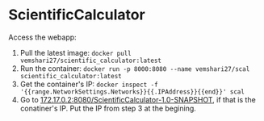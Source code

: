 ScientificCalculator
====================
Access the webapp:
1. Pull the latest image: `docker pull vemshari27/scientific_calculator:latest`
2. Run the container: `docker run -p 8000:8080 --name vemshari27/scal scientific_calculator:latest`
3. Get the container's IP: `docker inspect -f '{{range.NetworkSettings.Networks}}{{.IPAddress}}{{end}}' scal`
4. Go to [172.17.0.2:8080/ScientificCalculator-1.0-SNAPSHOT](), if that is the conatiner's IP. Put the IP from step 3 at the begining.